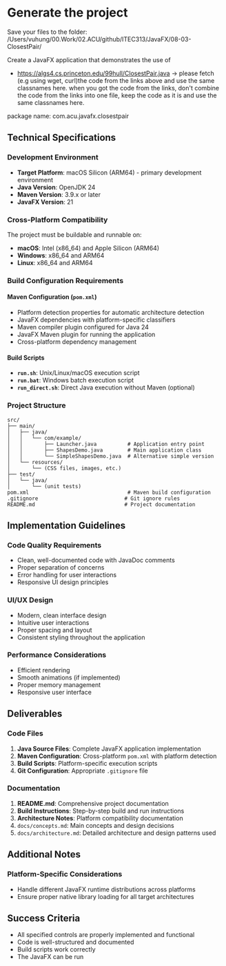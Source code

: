 
# Generate the project 

Save your files to the folder: /Users/vuhung/00.Work/02.ACU/github/ITEC313/JavaFX/08-03-ClosestPair/

Create a JavaFX application that demonstrates the use of 

- https://algs4.cs.princeton.edu/99hull/ClosestPair.java
-> please fetch (e.g using wget, curl)the code from the links above and use the same classnames here.
when you got the code from the links, don't combine the code from the links into one file, keep the code as it is and use the same classnames here.

package name: com.acu.javafx.closestpair

## Technical Specifications

### Development Environment

- **Target Platform**: macOS Silicon (ARM64) - primary development environment
- **Java Version**: OpenJDK 24
- **Maven Version**: 3.9.x or later
- **JavaFX Version**: 21

### Cross-Platform Compatibility

The project must be buildable and runnable on:

- **macOS**: Intel (x86_64) and Apple Silicon (ARM64)
- **Windows**: x86_64 and ARM64
- **Linux**: x86_64 and ARM64

### Build Configuration Requirements

#### Maven Configuration (`pom.xml`)

- Platform detection properties for automatic architecture detection
- JavaFX dependencies with platform-specific classifiers
- Maven compiler plugin configured for Java 24
- JavaFX Maven plugin for running the application
- Cross-platform dependency management

#### Build Scripts

- **`run.sh`**: Unix/Linux/macOS execution script
- **`run.bat`**: Windows batch execution script
- **`run_direct.sh`**: Direct Java execution without Maven (optional)

### Project Structure

```text
src/
├── main/
│   ├── java/
│   │   └── com/example/
│   │       ├── Launcher.java          # Application entry point
│   │       ├── ShapesDemo.java        # Main application class
│   │       └── SimpleShapesDemo.java  # Alternative simple version
│   └── resources/
│       └── (CSS files, images, etc.)
├── test/
│   └── java/
│       └── (unit tests)
pom.xml                                # Maven build configuration
.gitignore                            # Git ignore rules
README.md                             # Project documentation
```

## Implementation Guidelines

### Code Quality Requirements

- Clean, well-documented code with JavaDoc comments
- Proper separation of concerns
- Error handling for user interactions
- Responsive UI design principles

### UI/UX Design

- Modern, clean interface design
- Intuitive user interactions
- Proper spacing and layout
- Consistent styling throughout the application

### Performance Considerations

- Efficient rendering
- Smooth animations (if implemented)
- Proper memory management
- Responsive user interface

## Deliverables

### Code Files

1. **Java Source Files**: Complete JavaFX application implementation
2. **Maven Configuration**: Cross-platform `pom.xml` with platform detection
3. **Build Scripts**: Platform-specific execution scripts
4. **Git Configuration**: Appropriate `.gitignore` file

### Documentation

1. **README.md**: Comprehensive project documentation
2. **Build Instructions**: Step-by-step build and run instructions
3. **Architecture Notes**: Platform compatibility documentation
4. `docs/concepts.md`: Main concepts and design decisions
5. `docs/architecture.md`: Detailed architecture and design patterns used

## Additional Notes

### Platform-Specific Considerations

- Handle different JavaFX runtime distributions across platforms
- Ensure proper native library loading for all target architectures

## Success Criteria

- All specified controls are properly implemented and functional
- Code is well-structured and documented
- Build scripts work correctly
- The JavaFX can be run 